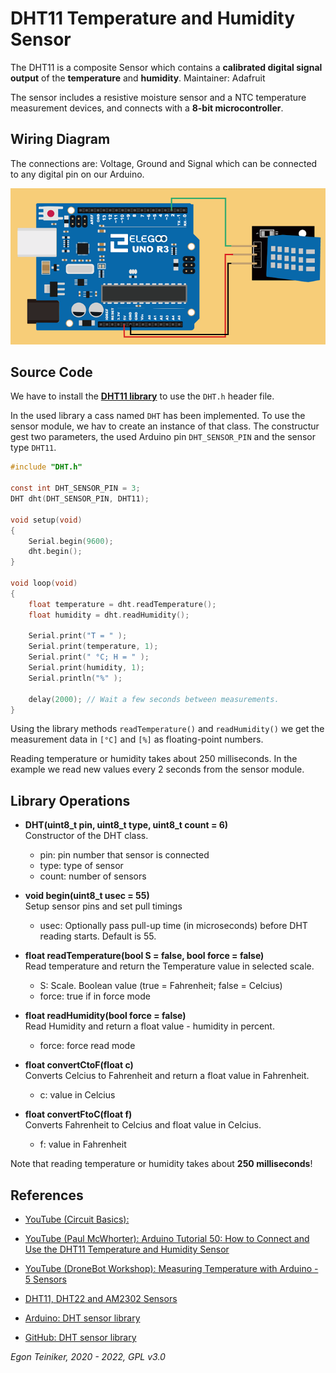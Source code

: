 # DHT11 Temperature and Humidity Sensor 

The DHT11 is a composite Sensor which contains a **calibrated digital signal output** of the **temperature** 
and **humidity**. Maintainer: Adafruit

The sensor includes a resistive moisture sensor and a NTC temperature measurement devices, 
and connects with a **8-bit microcontroller**.


## Wiring Diagram 

The connections are: Voltage, Ground and Signal which can be connected to any digital pin on our Arduino.

![DHT11](dht11.png)


## Source Code

We have to install the [**DHT11 library**](https://github.com/teiniker/teiniker-lectures-arduino/tree/main/libraries/DHT11) 
to use the `DHT.h` header file.

In the used library a cass named `DHT` has been implemented.
To use the sensor module, we hav to create an instance of that class.
The constructur gest two parameters, the used Arduino pin `DHT_SENSOR_PIN`
and the sensor type `DHT11`.

```C
#include "DHT.h"

const int DHT_SENSOR_PIN = 3;
DHT dht(DHT_SENSOR_PIN, DHT11);

void setup(void)
{
    Serial.begin(9600);
    dht.begin();
}

void loop(void)
{
    float temperature = dht.readTemperature();
    float humidity = dht.readHumidity();
  
    Serial.print("T = " );
    Serial.print(temperature, 1);
    Serial.print(" °C; H = " );
    Serial.print(humidity, 1);
    Serial.println("%" );

    delay(2000); // Wait a few seconds between measurements.
}
```

Using the library methods `readTemperature()` and `readHumidity()` we get the measurement data
in `[°C]` and `[%]` as floating-point numbers.

Reading temperature or humidity takes about 250 milliseconds. In the example we read new
values every 2 seconds from the sensor module.


## Library Operations

* **DHT(uint8_t pin, uint8_t type, uint8_t count = 6)**\
    Constructor of the DHT class.
    * pin: pin number that sensor is connected
    * type: type of sensor
    * count: number of sensors

* **void begin(uint8_t usec = 55)**\
    Setup sensor pins and set pull timings
    *  usec: Optionally pass pull-up time (in microseconds) before DHT reading starts. 
        Default is 55.

* **float readTemperature(bool S = false, bool force = false)**\
    Read temperature and return the Temperature value in selected scale.
    * S: Scale. Boolean value (true = Fahrenheit; false = Celcius)
    * force: true if in force mode
 
* **float readHumidity(bool force = false)**\
    Read Humidity and return a float value - humidity in percent.
    * force: force read mode

* **float convertCtoF(float c)**\
    Converts Celcius to Fahrenheit and return a float value in Fahrenheit. 
    * c: value in Celcius

* **float convertFtoC(float f)**\
    Converts Fahrenheit to Celcius and float value in Celcius.
    * f: value in Fahrenheit
 
Note that reading temperature or humidity takes about **250 milliseconds**!

## References
* [YouTube (Circuit Basics):](https://youtu.be/oZ-oFY6TiPw)
* [YouTube (Paul McWhorter): Arduino Tutorial 50: How to Connect and Use the DHT11 Temperature and Humidity Sensor](https://youtu.be/-AvF2TsB2GI)
* [YouTube (DroneBot Workshop): Measuring Temperature with Arduino - 5 Sensors](https://youtu.be/fjVbcaKW2r0)


* [DHT11, DHT22 and AM2302 Sensors](https://learn.adafruit.com/dht)
* [Arduino: DHT sensor library](https://www.arduino.cc/reference/en/libraries/dht-sensor-library/)
* [GitHub: DHT sensor library](https://github.com/adafruit/DHT-sensor-library)

*Egon Teiniker, 2020 - 2022, GPL v3.0* 
